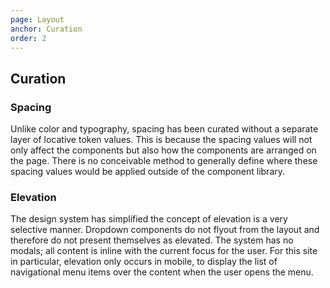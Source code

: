 ```yaml
---
page: Layout
anchor: Curation
order: 2
---
```


## Curation

### Spacing

Unlike color and typography, spacing has been curated without a separate layer of locative token values. This is because the spacing values will not only affect the components but also how the components are arranged on the page. There is no conceivable method to generally define where these spacing values would be applied outside of the component library.

<gridscale-range></gridscale-range>

### Elevation

The design system has simplified the concept of elevation is a very selective manner. Dropdown components do not flyout from the layout and therefore do not present themselves as elevated. The system has no modals; all content is inline with the current focus for the user. For this site in particular, elevation only occurs in mobile, to display the list of navigational menu items over the content when the user opens the menu.